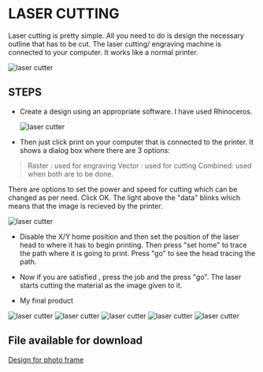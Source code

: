 # LASER CUTTING

Laser cutting is pretty simple. All you need to do is design the necessary outline that has to be cut. The laser cutting/ engraving machine is connected to your computer. It works like a normal printer. 

![laser cutter](/images/imagestwo/laser1.jpg)

## STEPS

* Create a design using an appropriate software. I have used Rhinoceros.

   ![laser cutter](/images/imagestwo/laserscreen1.png)

* Then just click print on your computer that is connected to the printer. It shows a dialog box where there are 3 options:
 >Raster : used for engraving
 >Vector : used for cutting
 >Combined: used when both are to be done.

  There are options to set the power and speed for cutting which can be changed as per need.
  Click OK.
  The light above the "data" blinks which means that the image is recieved by the printer.

  ![laser cutter](/images/imagestwo/laser2.jpg)

* Disable the X/Y home position and then set the position of the laser head to where it has to begin printing. Then press "set home" to trace the path where it is going to print. Press "go" to see the head tracing the path.

* Now if you are satisfied , press the job and the press "go". The laser starts cutting the material as the image given to it.

* My final product

![laser cutter](/images/imagestwo/laser3.png)
![laser cutter](/images/imagestwo/laser5.png)
![laser cutter](/images/imagestwo/laser6.jpg)
![laser cutter](/images/imagestwo/laser7.png)
![laser cutter](/images/imagestwo/laser8.png)

## File available for download

[Design for photo frame ](https://github.com/liyanafzl/liyanafzl.github.io/photo_laser.3dm)




